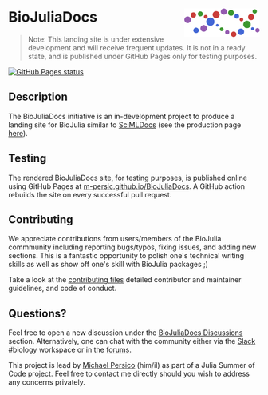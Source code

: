 # <img src="./sticker.svg" width="30%" align="right" /> BioJuliaDocs

> Note: This landing site is under extensive development and will receive frequent updates. 
> It is not in a ready state, and is published under GitHub Pages only for testing purposes. 

[![GitHub Pages status](https://github.com/M-PERSIC/BioJuliaDocs/actions/workflows/pages/pages-build-deployment/badge.svg?branch=gh-pages)](https://github.com/M-PERSIC/BioJuliaDocs/actions/workflows/pages/pages-build-deployment)

## Description
The BioJuliaDocs initiative is an in-development project to produce a landing site for BioJulia similar to [SciMLDocs](https://github.com/SciML/SciMLDocs) (see the production page [here](https://docs.sciml.ai/Overview/stable/)).

## Testing
The rendered BioJuliaDocs site, for testing purposes, is published online using GitHub Pages at [m-persic.github.io/BioJuliaDocs](https://m-persic.github.io/BioJuliaDocs). A GitHub action rebuilds the site on every successful pull request.

## Contributing
We appreciate contributions from users/members of the BioJulia commmunity including reporting bugs/typos, fixing issues, and adding new sections. This is a fantastic opportunity to polish one's technical writing skills as well as show off one's skill with BioJulia packages ;)

Take a look at the [contributing files](https://github.com/BioJulia/Contributing)
detailed contributor and maintainer guidelines, and code of conduct.

## Questions?
Feel free to open a new discussion under the [BioJuliaDocs Discussions](https://github.com/M-PERSIC/BioJuliaDocs/discussions) section. Alternatively, one can chat with the community either via the [Slack](https://julialang.org/slack/) #biology workspace or in the [forums](https://discourse.julialang.org/).

This project is lead by [Michael Persico](mailto:michael.a.persico@gmail.com?subject=[GitHub]) (him/il) as part of a Julia Summer of Code project. Feel free to contact me directly should you wish to address any concerns privately.